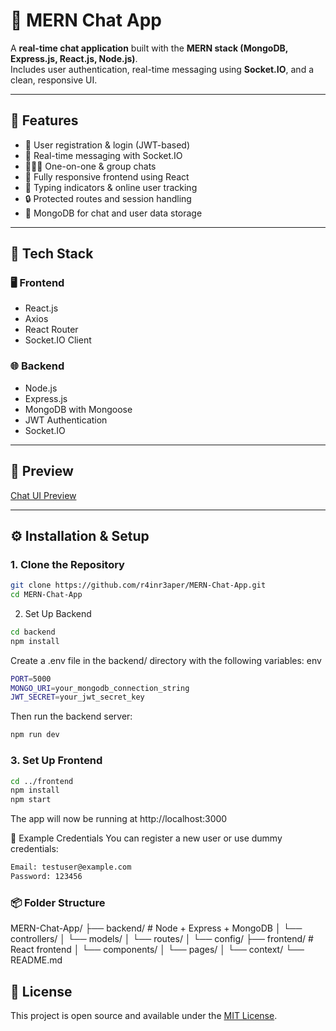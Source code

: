 # 💬 MERN Chat App

A **real-time chat application** built with the **MERN stack (MongoDB, Express.js, React.js, Node.js)**.  
Includes user authentication, real-time messaging using **Socket.IO**, and a clean, responsive UI.

---

## 🚀 Features

- 🔐 User registration & login (JWT-based)
- 📧 Real-time messaging with Socket.IO
- 🧑‍🤝‍🧑 One-on-one & group chats
- 📱 Fully responsive frontend using React
- 💬 Typing indicators & online user tracking
- 🔒 Protected routes and session handling
- 📁 MongoDB for chat and user data storage

---

## 🧰 Tech Stack

### 🖥️ Frontend
- React.js
- Axios
- React Router
- Socket.IO Client

### 🌐 Backend
- Node.js
- Express.js
- MongoDB with Mongoose
- JWT Authentication
- Socket.IO

---

## 📸 Preview

[Chat UI Preview](./preview.png)

---

## ⚙️ Installation & Setup

### 1. Clone the Repository

```bash
git clone https://github.com/r4inr3aper/MERN-Chat-App.git
cd MERN-Chat-App
```
2. Set Up Backend
```bash
cd backend
npm install
```
Create a .env file in the backend/ directory with the following variables:
env
```bash
PORT=5000
MONGO_URI=your_mongodb_connection_string
JWT_SECRET=your_jwt_secret_key
```
Then run the backend server:

```bash
npm run dev
```

### 3. Set Up Frontend
```bash
cd ../frontend
npm install
npm start
```
The app will now be running at http://localhost:3000

🧪 Example Credentials
You can register a new user or use dummy credentials:

```bash
Email: testuser@example.com
Password: 123456
```

### 📦 Folder Structure

MERN-Chat-App/
├── backend/        # Node + Express + MongoDB
│   └── controllers/
│   └── models/
│   └── routes/
│   └── config/
├── frontend/       # React frontend
│   └── components/
│   └── pages/
│   └── context/
└── README.md

## 📝 License

This project is open source and available under the [MIT License](LICENSE).
